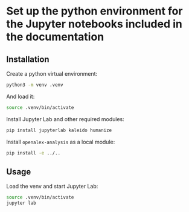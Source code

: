 # Set up the python environment for the Jupyter notebooks included in the documentation

## Installation

Create a python virtual environment:
```bash
python3 -m venv .venv
```

And load it:
```bash
source .venv/bin/activate
```

Install Jupyter Lab and other required modules:
```bash
pip install jupyterlab kaleido humanize
```

Install `openalex-analysis` as a local module:
```bash
pip install -e ../..
```

## Usage

Load the venv and start Jupyter Lab:
```bash
source .venv/bin/activate
jupyter lab
```

